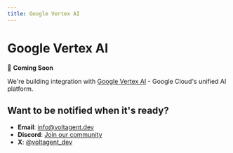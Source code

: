 ```yaml
---
title: Google Vertex AI
---
```


# Google Vertex AI

🚧 **Coming Soon**

We're building integration with [Google Vertex AI](https://cloud.google.com/vertex-ai) - Google Cloud's unified AI platform.

## Want to be notified when it's ready?

- **Email**: [info@voltagent.dev](mailto:info@voltagent.dev)
- **Discord**: [Join our community](https://s.voltagent.dev/discord)
- **X**: [@voltagent_dev](https://x.com/voltagent_dev)
